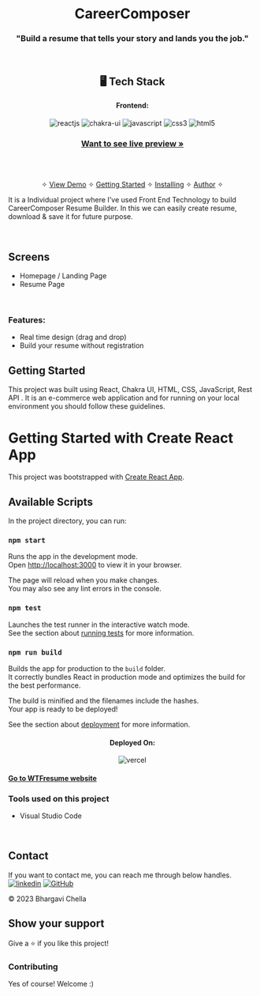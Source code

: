 <h1 align="center">CareerComposer</h1>
<h3 align="center">"Build a resume that tells your story and lands you the job."</h3>


<br />


<h2 align="center">🖥️ Tech Stack</h2>


<h4 align="center">Frontend:</h4>

<p align="center">
  <img src="https://img.shields.io/badge/React-20232A?style=for-the-badge&logo=react&logoColor=61DAFB" alt="reactjs" />
  <img src="https://img.shields.io/badge/Chakra%20UI-3bc7bd?style=for-the-badge&logo=chakraui&logoColor=white" alt="chakra-ui" />
  <img src="https://img.shields.io/badge/JavaScript-323330?style=for-the-badge&logo=javascript&logoColor=F7DF1E" alt="javascript" />
  <img src="https://img.shields.io/badge/CSS3-1572B6?style=for-the-badge&logo=css3&logoColor=white" alt="css3" />
  <img src="https://img.shields.io/badge/HTML5-E34F26?style=for-the-badge&logo=html5&logoColor=white" alt="html5" />
</p>

<h3 align="center"><a href="https://ccresume.vercel.app/"><strong>Want to see live preview »</strong></a></h3>

<br />


<p align="center">
  <br />&#10023;
  <a href="#Demo">View Demo</a> &#10023;
  <a href="#Getting-Started">Getting Started</a> &#10023; 
  <a href="#Install">Installing</a> &#10023;
  <a href="#Contact">Author</a> &#10023;
</p>

It is a Individual project where I've used Front End Technology to build CareerComposer Resume Builder. In this we can easily create resume, download & save it for future purpose.

<br />

## Screens 
- Homepage / Landing Page
- Resume Page

<br />

### Features:
- Real time design (drag and drop)
- Build your resume without registration


## Getting Started

This project was built using React, Chakra UI, HTML, CSS, JavaScript, Rest API . It is an e-commerce web application and for running on your local environment you should follow these guidelines.



# Getting Started with Create React App

This project was bootstrapped with [Create React App](https://github.com/facebook/create-react-app).

## Available Scripts

In the project directory, you can run:

### `npm start`

Runs the app in the development mode.\
Open [http://localhost:3000](http://localhost:3000) to view it in your browser.

The page will reload when you make changes.\
You may also see any lint errors in the console.

### `npm test`

Launches the test runner in the interactive watch mode.\
See the section about [running tests](https://facebook.github.io/create-react-app/docs/running-tests) for more information.

### `npm run build`

Builds the app for production to the `build` folder.\
It correctly bundles React in production mode and optimizes the build for the best performance.

The build is minified and the filenames include the hashes.\
Your app is ready to be deployed!

See the section about [deployment](https://facebook.github.io/create-react-app/docs/deployment) for more information.

<h4 align="center">Deployed On:</h4>

<p align="center">
  <img src="https://img.shields.io/badge/Vercel-00C7B7?style=for-the-badge&logo=vercel&logoColor=white" alt="vercel" />
 
</p>

#### [Go to WTFresume website](https://ccresume-bhargavi35.vercel.app/ "CareerComposer")

### Tools used on this project

- Visual Studio Code

<br />


## Contact

If you want to contact me, you can reach me through below handles. <br />
[![linkedin](https://img.shields.io/badge/Bhargavi_Chella-0077B5?style=for-the-badge&logo=linkedin&logoColor=white)](https://www.linkedin.com/in/bhargavichella/)
[![GitHub](https://img.shields.io/badge/Bhargavi_Chella-20232A?style=for-the-badge&logo=Github&logoColor=white)](https://github.com/bhargavi35)


© 2023 Bhargavi Chella

## Show your support
Give a ⭐️ if you like this project!


### Contributing
Yes of course! Welcome :)

